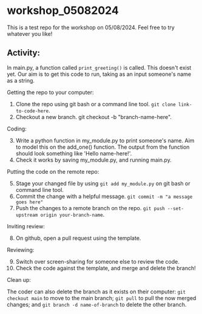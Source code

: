 # workshop_05082024
This is a test repo for the workshop on 05/08/2024. Feel free to try whatever you like!

## Activity:
In main.py, a function called `print_greeting()` is called. This doesn't exist yet.
Our aim is to get this code to run, taking as an input someone's name as a string.

Getting the repo to your computer:
1. Clone the repo using git bash or a command line tool. `git clone link-to-code-here`.
2. Checkout a new branch. git checkout -b "branch-name-here".

Coding:

3. Write a python function in my_module.py to print someone's name. Aim to model this on the 
add_one() function. The output from the function should look something like 'Hello name-here!'.
4. Check it works by saving my_module.py, and running main.py.

Putting the code on the remote repo:

5. Stage your changed file by using `git add my_module.py` on git bash or command line tool.
6. Commit the change with a helpful message. `git commit -m "a message goes here"`
7. Push the changes to a remote branch on the repo. `git push --set-upstream origin your-branch-name`.

Inviting review:

8. On github, open a pull request using the template.

Reviewing:

9. Switch over screen-sharing for someone else to review the code.
10. Check the code against the template, and merge and delete the branch!

Clean up:

The coder can also delete the branch as it exists on their computer:
`git checkout main` to move to the main branch;
`git pull` to pull the now merged changes;
and `git branch -d name-of-branch` to delete the other branch.
